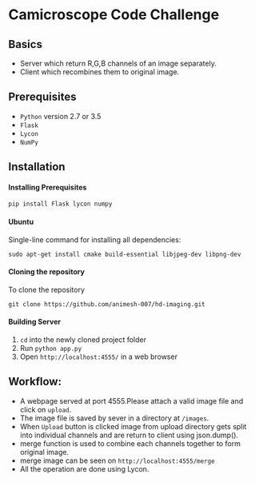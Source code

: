 # Camicroscope Code Challenge

## Basics

* Server which return R,G,B channels of an image separately.
* Client which recombines them to original image.

## Prerequisites 

* `Python` version 2.7 or 3.5
* `Flask`
* `Lycon` 
* `NumPy`


## Installation

#### Installing Prerequisites 

`pip install Flask lycon numpy`

#### Ubuntu
Single-line command for installing all dependencies: 

`sudo apt-get install cmake build-essential libjpeg-dev libpng-dev`

#### Cloning the repository

To clone the repository

```
git clone https://github.com/animesh-007/hd-imaging.git
```

#### Building Server

1. `cd` into the newly cloned project folder
2. Run `python app.py`
3. Open `http://localhost:4555/` in a web browser


## Workflow:

* A webpage served at port 4555.Please attach a valid image file and click on `upload`.
* The image file is saved by sever in a directory at `/images`.
* When `Upload` button is clicked image from upload directory gets split into individual channels and are return to client using json.dump(). 
* merge function is used to combine each channels together to form original image.
* merge image can be seen on `http://localhost:4555/merge`
* All the operation are done using Lycon.
